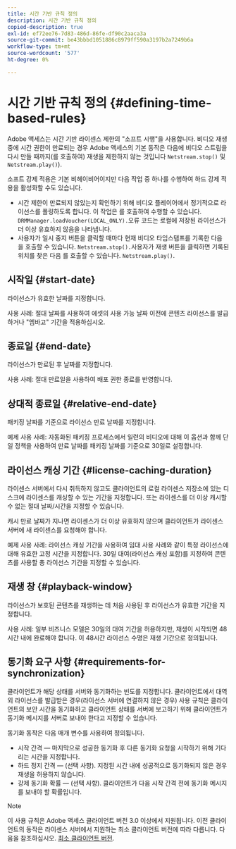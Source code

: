 ```yaml
---
title: 시간 기반 규칙 정의
description: 시간 기반 규칙 정의
copied-description: true
exl-id: ef72ee76-7d83-486d-86fe-df90c2aaca3a
source-git-commit: be43bbbd1051886c8979ff590a3197b2a7249b6a
workflow-type: tm+mt
source-wordcount: '577'
ht-degree: 0%

---
```


# 시간 기반 규칙 정의 {#defining-time-based-rules}

Adobe 액세스는 시간 기반 라이센스 제한의 &quot;소프트 시행&quot;을 사용합니다. 비디오 재생 중에 시간 권한이 만료되는 경우 Adobe 액세스의 기본 동작은 다음에 비디오 스트림을 다시 만들 때까지(를 호출하여) 재생을 제한하지 않는 것입니다 `Netstream.stop()` 및 `Netstream.play()`).

소프트 강제 적용은 기본 비헤이비어이지만 다음 작업 중 하나를 수행하여 하드 강제 적용을 활성화할 수도 있습니다.

* 시간 제한이 만료되지 않았는지 확인하기 위해 비디오 플레이어에서 정기적으로 라이선스를 폴링하도록 합니다. 이 작업은 를 호출하여 수행할 수 있습니다. `DRMManager.loadVoucher(LOCAL_ONLY).`오류 코드는 로컬에 저장된 라이선스가 더 이상 유효하지 않음을 나타냅니다.
* 사용자가 일시 중지 버튼을 클릭할 때마다 현재 비디오 타임스탬프를 기록한 다음 을 호출할 수 있습니다. `Netstream.stop().`사용자가 재생 버튼을 클릭하면 기록된 위치를 찾은 다음 를 호출할 수 있습니다. `Netstream.play()`.

## 시작일 {#start-date}

라이선스가 유효한 날짜를 지정합니다.

사용 사례: 절대 날짜를 사용하여 에셋의 사용 가능 날짜 이전에 콘텐츠 라이선스를 발급하거나 &quot;엠바고&quot; 기간을 적용하십시오.

## 종료일 {#end-date}

라이선스가 만료된 후 날짜를 지정합니다.

사용 사례: 절대 만료일을 사용하여 배포 권한 종료를 반영합니다.

## 상대적 종료일 {#relative-end-date}

패키징 날짜를 기준으로 라이선스 만료 날짜를 지정합니다.

예제 사용 사례: 자동화된 패키징 프로세스에서 일련의 비디오에 대해 이 옵션과 함께 단일 정책을 사용하여 만료 날짜를 패키징 날짜를 기준으로 30일로 설정합니다.

## 라이선스 캐싱 기간 {#license-caching-duration}

라이센스 서버에서 다시 취득하지 않고도 클라이언트의 로컬 라이센스 저장소에 있는 디스크에 라이센스를 캐싱할 수 있는 기간을 지정합니다. 또는 라이센스를 더 이상 캐시할 수 없는 절대 날짜/시간을 지정할 수 있습니다.

캐시 만료 날짜가 지나면 라이센스가 더 이상 유효하지 않으며 클라이언트가 라이센스 서버에 새 라이센스를 요청해야 합니다.

예제 사용 사례: 라이선스 캐싱 기간을 사용하여 임대 사용 사례와 같이 특정 라이선스에 대해 유효한 고정 시간을 지정합니다. 30일 대여(라이선스 캐싱 포함)를 지정하여 콘텐츠를 사용할 총 라이선스 기간을 지정할 수 있습니다.

## 재생 창 {#playback-window}

라이선스가 보호된 콘텐츠를 재생하는 데 처음 사용된 후 라이선스가 유효한 기간을 지정합니다.

사용 사례: 일부 비즈니스 모델은 30일의 대여 기간을 허용하지만, 재생이 시작되면 48시간 내에 완료해야 합니다. 이 48시간 라이선스 수명은 재생 기간으로 정의됩니다.

## 동기화 요구 사항 {#requirements-for-synchronization}

클라이언트가 해당 상태를 서버와 동기화하는 빈도를 지정합니다. 클라이언트에서 대역 외 라이선스를 발급받은 경우(라이선스 서버에 연결하지 않은 경우) 사용 규칙은 클라이언트의 보안 시간을 동기화하고 클라이언트 상태를 서버에 보고하기 위해 클라이언트가 동기화 메시지를 서버로 보내야 한다고 지정할 수 있습니다.

동기화 동작은 다음 매개 변수를 사용하여 정의됩니다.

* 시작 간격 — 마지막으로 성공한 동기화 후 다른 동기화 요청을 시작하기 위해 기다리는 시간을 지정합니다.
* 하드 정지 간격 — (선택 사항). 지정된 시간 내에 성공적으로 동기화되지 않은 경우 재생을 허용하지 않습니다.
* 강제 동기화 확률 — (선택 사항). 클라이언트가 다음 시작 간격 전에 동기화 메시지를 보내야 할 확률입니다.

>[!NOTE]
>
>이 사용 규칙은 Adobe 액세스 클라이언트 버전 3.0 이상에서 지원됩니다. 이전 클라이언트의 동작은 라이센스 서버에서 지원하는 최소 클라이언트 버전에 따라 다릅니다. 다음을 참조하십시오. [최소 클라이언트 버전](../../../../aaxs-protecting-content/content-implementing-the-license-server/content-handling-license-reqs/content-minimum-client-version.md).
